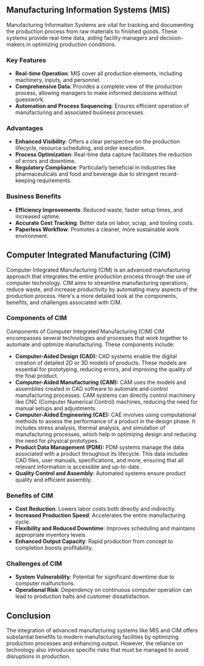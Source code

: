 ## Manufacturing Information Systems (MIS)

Manufacturing Information Systems are vital for tracking and documenting the production process from raw materials to finished goods. These systems provide real-time data, aiding facility managers and decision-makers in optimizing production conditions.

### Key Features

- **Real-time Operation**: MIS cover all production elements, including machinery, inputs, and personnel.
- **Comprehensive Data**: Provides a complete view of the production process, allowing managers to make informed decisions without guesswork.
- **Automation and Process Sequencing**: Ensures efficient operation of manufacturing and associated business processes.

### Advantages

- **Enhanced Visibility**: Offers a clear perspective on the production lifecycle, resource scheduling, and order execution.
- **Process Optimization**: Real-time data capture facilitates the reduction of errors and downtime.
- **Regulatory Compliance**: Particularly beneficial in industries like pharmaceuticals and food and beverage due to stringent record-keeping requirements.



### Business Benefits

- **Efficiency Improvements**: Reduced waste, faster setup times, and increased uptime.
- **Accurate Cost Tracking**: Better data on labor, scrap, and tooling costs.
- **Paperless Workflow**: Promotes a cleaner, more sustainable work environment.

## Computer Integrated Manufacturing (CIM)

Computer Integrated Manufacturing (CIM) is an advanced manufacturing approach that integrates the entire production process through the use of computer technology. CIM aims to streamline manufacturing operations, reduce waste, and increase productivity by automating many aspects of the production process. Here's a more detailed look at the components, benefits, and challenges associated with CIM.

### Components of CIM

Components of Computer Integrated Manufacturing (CIM)
CIM encompasses several technologies and processes that work together to automate and optimize manufacturing. These components include:

- **Computer-Aided Design (CAD):** CAD systems enable the digital creation of detailed 2D or 3D models of products. These models are essential for prototyping, reducing errors, and improving the quality of the final product.
- **Computer-Aided Manufacturing (CAM):** CAM uses the models and assemblies created in CAD software to automate and control manufacturing processes. CAM systems can directly control machinery like CNC (Computer Numerical Control) machines, reducing the need for manual setups and adjustments.
- **Computer-Aided Engineering (CAE):** CAE involves using computational methods to assess the performance of a product in the design phase. It includes stress analysis, thermal analysis, and simulation of manufacturing processes, which help in optimizing design and reducing the need for physical prototypes.
- **Product Data Management (PDM):** PDM systems manage the data associated with a product throughout its lifecycle. This data includes CAD files, user manuals, specifications, and more, ensuring that all relevant information is accessible and up-to-date.
- **Quality Control and Assembly**: Automated systems ensure product quality and efficient assembly.

### Benefits of CIM

- **Cost Reduction**: Lowers labor costs both directly and indirectly.
- **Increased Production Speed**: Accelerates the entire manufacturing cycle.
- **Flexibility and Reduced Downtime**: Improves scheduling and maintains appropriate inventory levels.
- **Enhanced Output Capacity**: Rapid production from concept to completion boosts profitability.

### Challenges of CIM

- **System Vulnerability**: Potential for significant downtime due to computer malfunctions.
- **Operational Risk**: Dependency on continuous computer operation can lead to production halts and customer dissatisfaction.

## Conclusion

The integration of advanced manufacturing systems like MIS and CIM offers substantial benefits to modern manufacturing facilities by optimizing production processes and enhancing output. However, the reliance on technology also introduces specific risks that must be managed to avoid disruptions in production.
